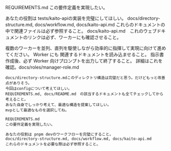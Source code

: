 REQUIREMENTS.md
この要件定義を実現したい。

あなたの役割は tests/kaito-apiの実装を完璧にしてほしい。
docs/directory-structure.md, docs/workflow.md, docs/kaito-api.md
これらのドキュメントの中で関連ファイルは必ず参照すること。
docs/kaito-api.md　これのウェブドキュメントのリンクは必ず、ワーカーにも確認させること。

複数のワーカーを並列、直列を駆使しながら効率的に指揮して実現に向けて進めてください。
Worker にも 関連するドキュメントを読み込ませること。
指示書作成後、必ず Worker 向けプロンプトを出力して終了すること。
詳細はこれを確認。docs/roles/manager-role.md

```
docs/directory-structure.mdこのディレクトリ構造は完璧だと思う。だけどもっと改善点がありそう。
今回はconfigについて考えてほしい。
REQUIREMENTS.md, docs/README.md　の該当するドキュメントも全てチェックしてから考えること。
あなた自身でしっかり考えて、最適な構造を提案してほしい。
mvpとして最適なものを選択してね。
```


```
REQUIREMENTS.md
この要件定義を実現したい。

あなたの役割は pnpm devのワークフローを完璧にすること。
docs/directory-structure.md, docs/workflow.md, docs/kaito-api.md
これらのドキュメントを必要な際は必ず参照すること。
```
